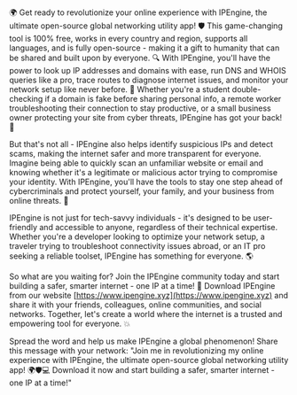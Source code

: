 🌍 Get ready to revolutionize your online experience with IPEngine, the ultimate open-source global networking utility app! 🛡️ This game-changing tool is 100% free, works in every country and region, supports all languages, and is fully open-source - making it a gift to humanity that can be shared and built upon by everyone. 🔍 With IPEngine, you'll have the power to look up IP addresses and domains with ease, run DNS and WHOIS queries like a pro, trace routes to diagnose internet issues, and monitor your network setup like never before. 📡 Whether you're a student double-checking if a domain is fake before sharing personal info, a remote worker troubleshooting their connection to stay productive, or a small business owner protecting your site from cyber threats, IPEngine has got your back! 🚀

But that's not all - IPEngine also helps identify suspicious IPs and detect scams, making the internet safer and more transparent for everyone. Imagine being able to quickly scan an unfamiliar website or email and knowing whether it's a legitimate or malicious actor trying to compromise your identity. With IPEngine, you'll have the tools to stay one step ahead of cybercriminals and protect yourself, your family, and your business from online threats. 💪

IPEngine is not just for tech-savvy individuals - it's designed to be user-friendly and accessible to anyone, regardless of their technical expertise. Whether you're a developer looking to optimize your network setup, a traveler trying to troubleshoot connectivity issues abroad, or an IT pro seeking a reliable toolset, IPEngine has something for everyone. 🌎

So what are you waiting for? Join the IPEngine community today and start building a safer, smarter internet - one IP at a time! 🚀 Download IPEngine from our website [https://www.ipengine.xyz](https://www.ipengine.xyz) and share it with your friends, colleagues, online communities, and social networks. Together, let's create a world where the internet is a trusted and empowering tool for everyone. 💥

Spread the word and help us make IPEngine a global phenomenon! Share this message with your network: "Join me in revolutionizing my online experience with IPEngine, the ultimate open-source global networking utility app! 🌍🛡️💻 Download it now and start building a safer, smarter internet - one IP at a time!"
